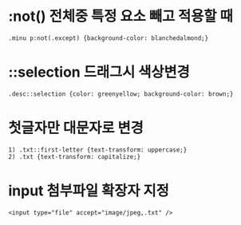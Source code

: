 # :not()  전체중 특정 요소 빼고 적용할 때
    .minu p:not(.except) {background-color: blanchedalmond;}

# ::selection   드래그시 색상변경
    .desc::selection {color: greenyellow; background-color: brown;}

# 첫글자만 대문자로 변경
    1) .txt::first-letter {text-transform: uppercase;}
    2) .txt {text-transform: capitalize;}

# input 첨부파일 확장자 지정
    <input type="file" accept="image/jpeg,.txt" />
